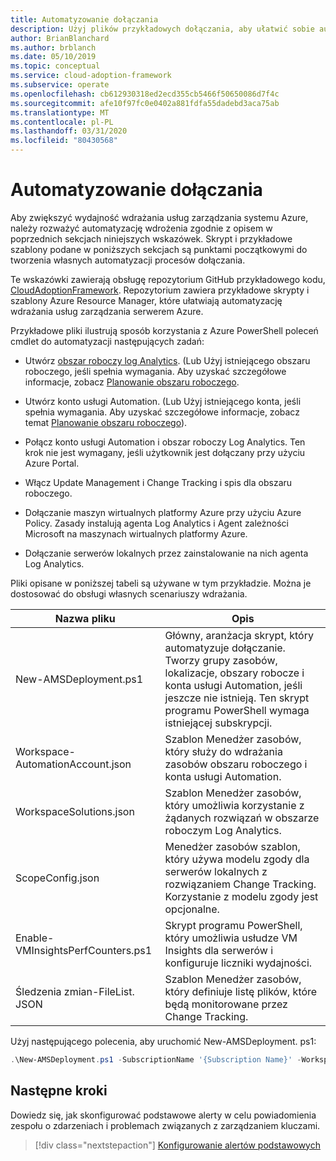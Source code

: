 ```yaml
---
title: Automatyzowanie dołączania
description: Użyj plików przykładowych dołączania, aby ułatwić sobie automatyzację wdrożenia usług zarządzania serwerem Azure w celu zwiększenia wydajności.
author: BrianBlanchard
ms.author: brblanch
ms.date: 05/10/2019
ms.topic: conceptual
ms.service: cloud-adoption-framework
ms.subservice: operate
ms.openlocfilehash: cb612930318ed2ecd355cb5466f50650086d7f4c
ms.sourcegitcommit: afe10f97fc0e0402a881fdfa55dadebd3aca75ab
ms.translationtype: MT
ms.contentlocale: pl-PL
ms.lasthandoff: 03/31/2020
ms.locfileid: "80430568"
---
```

# <a name="automate-onboarding"></a>Automatyzowanie dołączania

Aby zwiększyć wydajność wdrażania usług zarządzania systemu Azure, należy rozważyć automatyzację wdrożenia zgodnie z opisem w poprzednich sekcjach niniejszych wskazówek. Skrypt i przykładowe szablony podane w poniższych sekcjach są punktami początkowymi do tworzenia własnych automatyzacji procesów dołączania.

Te wskazówki zawierają obsługę repozytorium GitHub przykładowego kodu, [CloudAdoptionFramework](https://aka.ms/caf/manage/automation-samples). Repozytorium zawiera przykładowe skrypty i szablony Azure Resource Manager, które ułatwiają automatyzację wdrażania usług zarządzania serwerem Azure.

Przykładowe pliki ilustrują sposób korzystania z Azure PowerShell poleceń cmdlet do automatyzacji następujących zadań:

- Utwórz [obszar roboczy log Analytics](https://docs.microsoft.com/azure/azure-monitor/platform/manage-access). (Lub Użyj istniejącego obszaru roboczego, jeśli spełnia wymagania. Aby uzyskać szczegółowe informacje, zobacz [Planowanie obszaru roboczego](./prerequisites.md#log-analytics-workspace-and-automation-account-planning).

- Utwórz konto usługi Automation. (Lub Użyj istniejącego konta, jeśli spełnia wymagania. Aby uzyskać szczegółowe informacje, zobacz temat [Planowanie obszaru roboczego](./prerequisites.md#log-analytics-workspace-and-automation-account-planning)).

- Połącz konto usługi Automation i obszar roboczy Log Analytics. Ten krok nie jest wymagany, jeśli użytkownik jest dołączany przy użyciu Azure Portal.

- Włącz Update Management i Change Tracking i spis dla obszaru roboczego.

- Dołączanie maszyn wirtualnych platformy Azure przy użyciu Azure Policy. Zasady instalują agenta Log Analytics i Agent zależności Microsoft na maszynach wirtualnych platformy Azure.

- Dołączanie serwerów lokalnych przez zainstalowanie na nich agenta Log Analytics.

Pliki opisane w poniższej tabeli są używane w tym przykładzie. Można je dostosować do obsługi własnych scenariuszy wdrażania.

| Nazwa pliku | Opis |
|-----------|-------------|
| New-AMSDeployment.ps1 | Główny, aranżacja skrypt, który automatyzuje dołączanie. Tworzy grupy zasobów, lokalizacje, obszary robocze i konta usługi Automation, jeśli jeszcze nie istnieją. Ten skrypt programu PowerShell wymaga istniejącej subskrypcji. |
| Workspace-AutomationAccount.json | Szablon Menedżer zasobów, który służy do wdrażania zasobów obszaru roboczego i konta usługi Automation. |
| WorkspaceSolutions.json | Szablon Menedżer zasobów, który umożliwia korzystanie z żądanych rozwiązań w obszarze roboczym Log Analytics. |
| ScopeConfig.json | Menedżer zasobów szablon, który używa modelu zgody dla serwerów lokalnych z rozwiązaniem Change Tracking. Korzystanie z modelu zgody jest opcjonalne. |
| Enable-VMInsightsPerfCounters.ps1 | Skrypt programu PowerShell, który umożliwia usłudze VM Insights dla serwerów i konfiguruje liczniki wydajności. |
| Śledzenia zmian-FileList. JSON | Szablon Menedżer zasobów, który definiuje listę plików, które będą monitorowane przez Change Tracking. |

Użyj następującego polecenia, aby uruchomić New-AMSDeployment. ps1:

```powershell
.\New-AMSDeployment.ps1 -SubscriptionName '{Subscription Name}' -WorkspaceName '{Workspace Name}' -WorkspaceLocation '{Azure Location}' -AutomationAccountName {Account Name} -AutomationAccountLocation {Account Location}
```

## <a name="next-steps"></a>Następne kroki

Dowiedz się, jak skonfigurować podstawowe alerty w celu powiadomienia zespołu o zdarzeniach i problemach związanych z zarządzaniem kluczami.

> [!div class="nextstepaction"]
> [Konfigurowanie alertów podstawowych](./setup-alerts.md)
